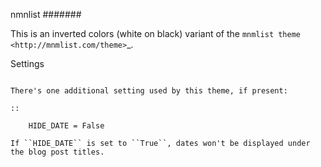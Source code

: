 nmnlist
#######

This is an inverted colors (white on black) variant of the `mnmlist theme <http://mnmlist.com/theme>`_.


Settings
~~~~~~~~

There's one additional setting used by this theme, if present:

::

    HIDE_DATE = False

If ``HIDE_DATE`` is set to ``True``, dates won't be displayed under the blog post titles.



